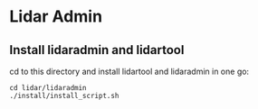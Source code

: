 # Lidar Admin

## Install lidaradmin and lidartool

cd to this directory and install lidartool and lidaradmin in one go:

```console
cd lidar/lidaradmin
./install/install_script.sh
```

# 
